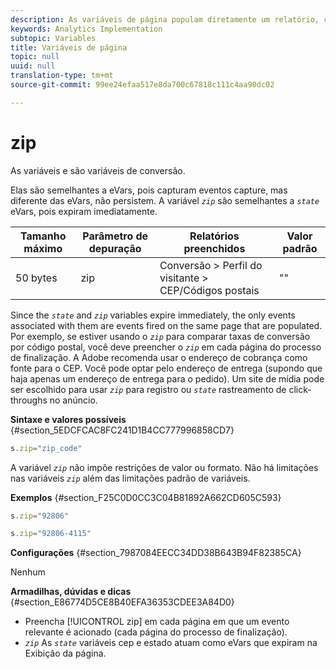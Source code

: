 ```yaml
---
description: As variáveis de página populam diretamente um relatório, como pageName, Propriedades de lista, Variáveis de lista, entre outros.
keywords: Analytics Implementation
subtopic: Variables
title: Variáveis de página
topic: null
uuid: null
translation-type: tm+mt
source-git-commit: 99ee24efaa517e8da700c67818c111c4aa90dc02

---
```



# zip

As variáveis e são variáveis de conversão.


<!-- 

zip.xml

 -->

Elas são semelhantes a eVars, pois capturam eventos capture, mas diferente das eVars, não persistem. A variável *`zip`* são semelhantes a *`state`* eVars, pois expiram imediatamente.

| Tamanho máximo | Parâmetro de depuração | Relatórios preenchidos | Valor padrão |
|---|---|---|---|
| 50 bytes | zip | Conversão &gt; Perfil do visitante &gt; CEP/Códigos postais | "" |

Since the *`state`* and *`zip`* variables expire immediately, the only events associated with them are events fired on the same page that are populated. Por exemplo, se estiver usando o *`zip`* para comparar taxas de conversão por código postal, você deve preencher o *`zip`* em cada página do processo de finalização. A Adobe recomenda usar o endereço de cobrança como fonte para o CEP. Você pode optar pelo endereço de entrega (supondo que haja apenas um endereço de entrega para o pedido). Um site de mídia pode ser escolhido para usar *`zip`* para registro ou *`state`* rastreamento de click-throughs no anúncio.

**Sintaxe e valores possíveis** {#section_5EDCFCAC8FC241D1B4CC777996858CD7}

```js
s.zip="zip_code"
```

A variável *`zip`* não impõe restrições de valor ou formato. Não há limitações nas variáveis *`zip`* além das limitações padrão de variáveis.

**Exemplos** {#section_F25C0D0CC3C04B81892A662CD605C593}

```js
s.zip="92806"
```

```js
s.zip="92806-4115"
```

**Configurações** {#section_7987084EECC34DD38B643B94F82385CA}

Nenhum

**Armadilhas, dúvidas e dicas** {#section_E86774D5CE8B40EFA36353CDEE3A84D0}

* Preencha [!UICONTROL zip] em cada página em que um evento relevante é acionado (cada página do processo de finalização).
* *`zip`* As *`state`* variáveis cep e estado atuam como eVars que expiram na Exibição da página.

